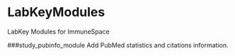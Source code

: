 LabKeyModules
=============

LabKey Modules for ImmuneSpace

###study_pubinfo_module
Add PubMed statistics and citations information.
